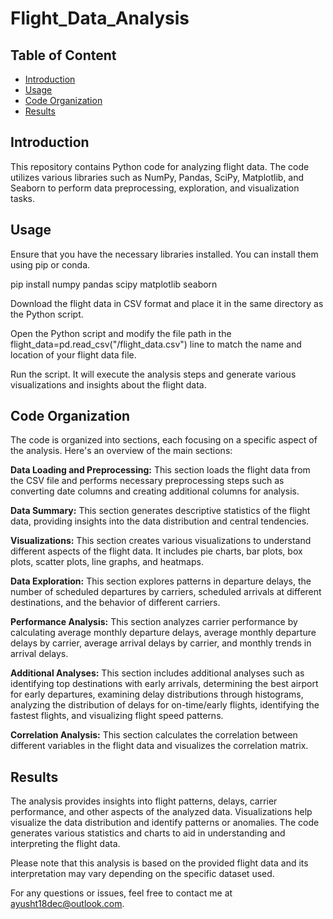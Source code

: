 # Flight_Data_Analysis

## Table of Content
- [Introduction](#introduction)
- [Usage](#Usage)
- [Code Organization](#Code_Organization)
- [Results](#Results)


## Introduction


This repository contains Python code for analyzing flight data. The code utilizes various libraries such as NumPy, Pandas, SciPy, Matplotlib, and Seaborn to perform data preprocessing, exploration, and visualization tasks.


## Usage


Ensure that you have the necessary libraries installed. You can install them using pip or conda.


pip install numpy pandas scipy matplotlib seaborn


Download the flight data in CSV format and place it in the same directory as the Python script.


Open the Python script and modify the file path in the flight_data=pd.read_csv("/flight_data.csv") line to match the name and location of your flight data file.


Run the script. It will execute the analysis steps and generate various visualizations and insights about the flight data.


## Code Organization


The code is organized into sections, each focusing on a specific aspect of the analysis. Here's an overview of the main sections:


**Data Loading and Preprocessing:** This section loads the flight data from the CSV file and performs necessary preprocessing steps such as converting date columns and creating additional columns for analysis.


**Data Summary:** This section generates descriptive statistics of the flight data, providing insights into the data distribution and central tendencies.


**Visualizations:** This section creates various visualizations to understand different aspects of the flight data. It includes pie charts, bar plots, box plots, scatter plots, line graphs, and heatmaps.


**Data Exploration:** This section explores patterns in departure delays, the number of scheduled departures by carriers, scheduled arrivals at different destinations, and the behavior of different carriers.


**Performance Analysis:** This section analyzes carrier performance by calculating average monthly departure delays, average monthly departure delays by carrier, average arrival delays by carrier, and monthly trends in arrival delays.


**Additional Analyses:** This section includes additional analyses such as identifying top destinations with early arrivals, determining the best airport for early departures, examining delay distributions through histograms, analyzing the distribution of delays for on-time/early flights, identifying the fastest flights, and visualizing flight speed patterns.


**Correlation Analysis:** This section calculates the correlation between different variables in the flight data and visualizes the correlation matrix.


## Results


The analysis provides insights into flight patterns, delays, carrier performance, and other aspects of the analyzed data. Visualizations help visualize the data distribution and identify patterns or anomalies. The code generates various statistics and charts to aid in understanding and interpreting the flight data.


Please note that this analysis is based on the provided flight data and its interpretation may vary depending on the specific dataset used.


For any questions or issues, feel free to contact me at ayusht18dec@outlook.com.
